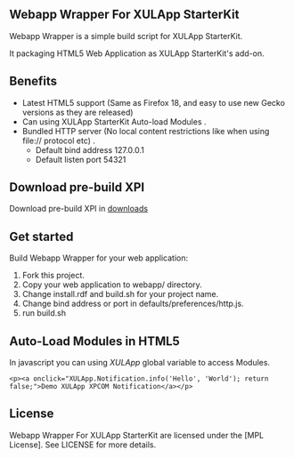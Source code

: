 Webapp Wrapper For XULApp StarterKit
-----------------------------
Webapp Wrapper is a simple build script for XULApp StarterKit.

It packaging HTML5 Web Application as XULApp StarterKit's add-on.


Benefits
-----------------------------

* Latest HTML5 support (Same as Firefox 18, and easy to use new Gecko versions as they are released)
* Can using XULApp StarterKit Auto-load Modules .
* Bundled HTTP server (No local content restrictions like when using file:// protocol etc) .
  * Default bind address 127.0.0.1
  * Default listen port 54321


Download pre-build XPI
-----------------------------
Download pre-build XPI in [downloads](https://github.com/racklin/xulapp-starterkit-app-webapp-wrapper/tree/master/downloads)


Get started
-----------------------------
Build Webapp Wrapper for your web application:

1. Fork this project.
2. Copy your web application to webapp/ directory.
3. Change install.rdf and build.sh for your project name.
4. Change bind address or port in defaults/preferences/http.js.
5. run build.sh


Auto-Load Modules in HTML5
-----------------------------
In javascript you can using *XULApp* global variable to access Modules.

```
<p><a onclick="XULApp.Notification.info('Hello', 'World'); return false;">Demo XULApp XPCOM Notification</a></p>
```


License
-----------------------------
Webapp Wrapper For XULApp StarterKit are licensed under the [MPL License].
See LICENSE for more details.
